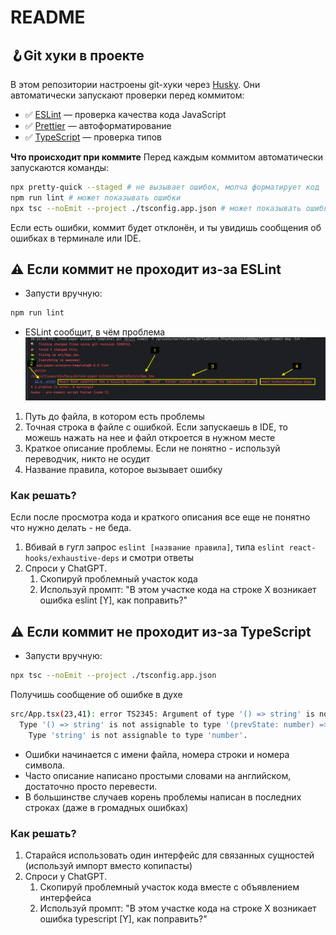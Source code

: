# README

## 🪝Git хуки в проекте

В этом репозитории настроены git-хуки через [Husky](https://typicode.github.io/husky/get-started.html). Они автоматически запускают проверки перед коммитом:

- ✅ [ESLint](https://eslint.org/docs/latest/use/getting-started) — проверка качества кода JavaScript
- ✅ [Prettier](https://prettier.io/docs/) — автоформатирование
- ✅ [TypeScript](https://scriptdev.ru/) — проверка типов

**Что происходит при коммите**
Перед каждым коммитом автоматически запускаются команды:

```bash
npx pretty-quick --staged # не вызывает ошибок, молча форматирует код
npm run lint # может показывать ошибки
npx tsc --noEmit --project ./tsconfig.app.json # может показывать ошибки
```

Если есть ошибки, коммит будет отклонён, и ты увидишь сообщения об ошибках в терминале или IDE.

## ⚠️ Если коммит не проходит из-за ESLint

- Запусти вручную:

```bash
npm run lint
```

- ESLint сообщит, в чём проблема
  ![img.png](docs/img.png)

1. Путь до файла, в котором есть проблемы
2. Точная строка в файле с ошибкой. Если запускаешь в IDE, то можешь нажать на нее и файл откроется в нужном месте
3. Краткое описание проблемы. Если не понятно - используй переводчик, никто не осудит
4. Название правила, которое вызывает ошибку

### Как решать?

Если после просмотра кода и краткого описания все еще не понятно что нужно делать - не беда.

1. Вбивай в гугл запрос `eslint [название правила]`, типа `eslint react-hooks/exhaustive-deps` и смотри ответы
2. Спроси у ChatGPT.
   1. Скопируй проблемный участок кода
   2. Используй промпт: "В этом участке кода на строке X возникает ошибка eslint [Y], как поправить?"

## ⚠️ Если коммит не проходит из-за TypeScript

- Запусти вручную:

```bash
npx tsc --noEmit --project ./tsconfig.app.json
```

Получишь сообщение об ошибке в духе

```bash
src/App.tsx(23,41): error TS2345: Argument of type '() => string' is not assignable to parameter of type 'SetStateAction<number>'.
  Type '() => string' is not assignable to type '(prevState: number) => number'.
    Type 'string' is not assignable to type 'number'.
```

- Ошибки начинается с имени файла, номера строки и номера символа.
- Часто описание написано простыми словами на английском, достаточно просто перевести.
- В большинстве случаев корень проблемы написан в последних строках (даже в громадных ошибках)

### Как решать?

1. Старайся использовать один интерфейс для связанных сущностей (используй импорт вместо копипасты)
2. Спроси у ChatGPT.
   1. Скопируй проблемный участок кода вместе с объявлением интерфейса
   2. Используй промпт: "В этом участке кода на строке X возникает ошибка typescript [Y], как поправить?"

